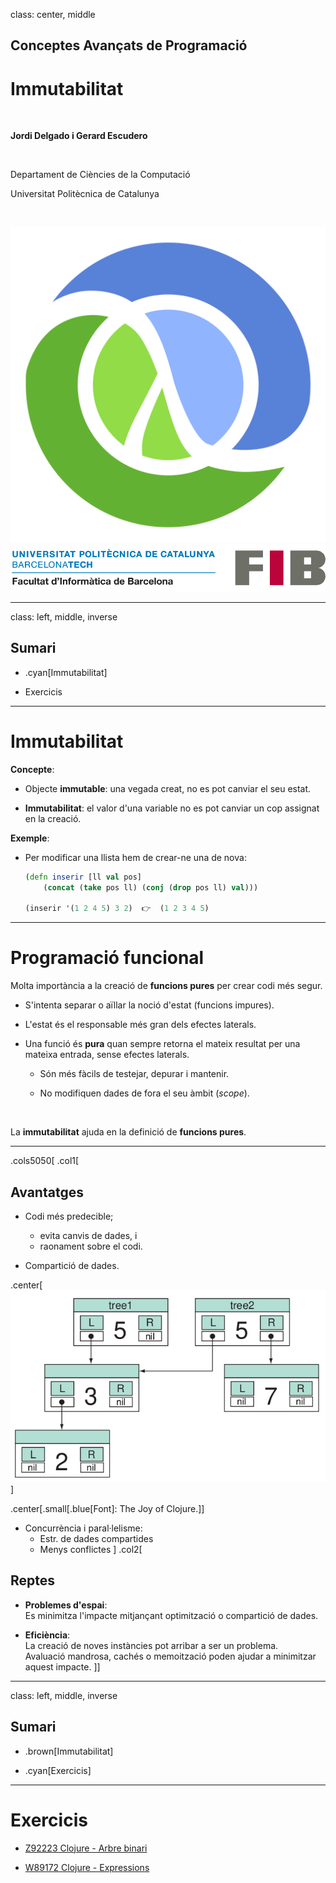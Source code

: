 class: center, middle

## Conceptes Avançats de Programació

# Immutabilitat

<br>

**Jordi Delgado i Gerard Escudero**

<br>

Departament de Ciències de la Computació

Universitat Politècnica de Catalunya

<br>

![:scale 12%](figures/clojure_logo.png) ![:scale 75%](figures/fib.png)

---
class: left, middle, inverse

## Sumari

- .cyan[Immutabilitat]

- Exercicis

---

# Immutabilitat

**Concepte**:

- Objecte **immutable**: una vegada creat, no es pot canviar el seu estat.

- **Immutabilitat**: el valor d'una variable no es pot canviar un cop assignat en la creació.

**Exemple**:

- Per modificar una llista hem de crear-ne una de nova:

  ```clojure
  (defn inserir [ll val pos]
      (concat (take pos ll) (conj (drop pos ll) val)))

  (inserir '(1 2 4 5) 3 2)  👉  (1 2 3 4 5)
  ```

---

# Programació funcional

Molta importància a la creació de **funcions pures** per crear codi més segur.

- S'intenta separar o aïllar la noció d'estat (funcions impures).

- L'estat és el responsable més gran dels efectes laterals.

- Una funció és **pura** quan sempre retorna el mateix resultat per una mateixa entrada, sense efectes laterals.

  - Són més fàcils de testejar, depurar i mantenir.

  - No modifiquen dades de fora el seu àmbit (*scope*).

<br>

La **immutabilitat** ajuda en la definició de **funcions pures**.

---

.cols5050[
.col1[
## Avantatges 

- Codi més predecible;
  - evita canvis de dades, i
  - raonament sobre el codi.

- Compartició de dades.

.center[![:scale 70%](figures/shared-trees.png)]

.center[.small[.blue[Font]: The Joy of Clojure.]]

- Concurrència i paral·lelisme:
  - Estr. de dades compartides
  - Menys conflictes
]
.col2[
## Reptes

- **Problemes d'espai**: <br>
  Es minimitza l'impacte mitjançant optimització o compartició de dades.

- **Eficiència**: <br>
  La creació de noves instàncies pot arribar a ser un problema. <br>
  Avaluació mandrosa, cachés o memoització poden ajudar a minimitzar aquest impacte.
]]

---
class: left, middle, inverse

## Sumari

- .brown[Immutabilitat]

- .cyan[Exercicis]

---

# Exercicis

- [Z92223 Clojure - Arbre binari](https://jutge.org/problems/Z92223_ca)

- [W89172 Clojure - Expressions](https://jutge.org/problems/W89172_ca)

